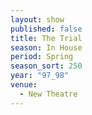 ```yaml
---
layout: show
published: false
title: The Trial
season: In House
period: Spring
season_sort: 250
year: "97_98"
venue:
  - New Theatre
---
```


